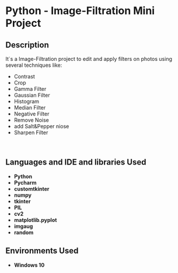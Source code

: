 <h1>Python - Image-Filtration Mini Project</h1>


<h2>Description</h2>
It`s a Image-Filtration project to edit and apply filters on photos using several techniques like:

- Contrast 
- Crop
- Gamma Filter
- Gaussian Filter
- Histogram
- Median Filter
- Negative Filter
- Remove Noise
- add Salt&Pepper niose
- Sharpen Filter
<br />

<h2>Languages and IDE and libraries Used</h2>

- <b>Python</b>
- <b>Pycharm</b>
- <b>customtkinter</b>
- <b>numpy</b>
- <b>tkinter</b>
- <b>PIL</b>
- <b>cv2</b>
- <b>matplotlib.pyplot</b>
- <b>imgaug</b>
- <b>random</b>

<h2>Environments Used </h2>

- <b>Windows 10</b>

